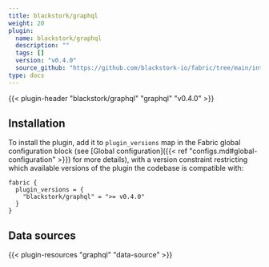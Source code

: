```yaml
---
title: blackstork/graphql
weight: 20
plugin:
  name: blackstork/graphql
  description: ""
  tags: []
  version: "v0.4.0"
  source_github: "https://github.com/blackstork-io/fabric/tree/main/internal/graphql/"
type: docs
---
```


{{< plugin-header "blackstork/graphql" "graphql" "v0.4.0" >}}

## Installation

To install the plugin, add it to `plugin_versions` map in the Fabric global configuration block (see [Global configuration]({{< ref "configs.md#global-configuration" >}}) for more details), with a version constraint restricting which available versions of the plugin the codebase is compatible with:

```hcl
fabric {
  plugin_versions = {
    "blackstork/graphql" = ">= v0.4.0"
  }
}
```


## Data sources

{{< plugin-resources "graphql" "data-source" >}}
